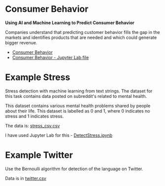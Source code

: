 # Consumer Behavior
**Using AI and Machine Learning to Predict Consumer Behavior**

Companies understand that predicting customer behavior fills the gap in the markets and identifies products that are needed and which could generate bigger revenue.

- [Consumer Behavior](./ConsumerBehavior.md)
- [Consumer Behavior - Jupyter Lab file](./data/Customers.ipynb)

# Example Stress
Stress detection with machine learning from text strings. The dataset for this task contains data posted on subreddit's related to mental health. 

This dataset contains various mental health problems shared by people about their life. This dataset is labelled as 0 and 1, where 0 indicates no stress and 1 indicates stress.

The data is: [stress_csv.csv](./code/stress_csv.csv)

I have used Jupyter Lab for this - [DetectStress.ipynb](./code/DetectStress.ipynb)

# Example Twitter
Use the Bernoulli algorithm for detection of the language on Twitter.

Data is in [twitter.csv](../07-Machine_Learning_2/code/twitter.csv)